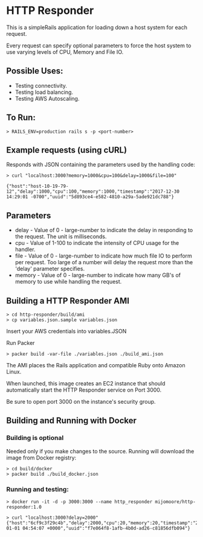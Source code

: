 # HTTP Responder

This is a simpleRails application for loading down a host system for each request.

Every request can specify optional parameters to force the host system to use varying levels of CPU, Memory and File IO.

## Possible Uses:
* Testing connectivity.
* Testing load balancing.
* Testing AWS Autoscaling.

## To Run:
```
> RAILS_ENV=production rails s -p <port-number>
```

## Example requests (using cURL)
Responds with JSON containing the parameters used by the handling code:
```
> curl "localhost:3000?memory=1000&cpu=100&delay=1000&file=100"

{"host":"host-10-19-79-12","delay":1000,"cpu":100,"memory":1000,"timestamp":"2017-12-30 14:29:01 -0700","uuid":"5d893ce4-e582-4810-a29a-5ade921dc788"}
```
## Parameters
* delay - Value of 0 - large-number to indicate the delay in responding to the request. The unit is milliseconds.
* cpu - Value of 1-100 to indicate the intensity of CPU usage for the handler.
* file - Value of 0 - large-number to indicate how much file IO to perform per request.  Too large of a number will delay the request more than the 'delay' parameter specifies.
* memory - Value of 0 - large-number to indicate how many GB's of memory to use while handling the request.

## Building a HTTP Responder AMI
```
> cd http-responder/build/ami
> cp variables.json.sample variables.json
```
Insert your AWS credentials into variables.JSON

Run Packer
```
> packer build -var-file ./variables.json ./build_ami.json
```
The AMI places the Rails application and compatible Ruby onto Amazon Linux.

When launched, this image creates an EC2 instance that should automatically start the HTTP Responder service on Port 3000.

Be sure to open port 3000 on the instance's security group.

## Building and Running with Docker
### Building is optional
Needed only if you make changes to the source.  Running will download the image from Docker registry:
```
> cd build/docker
> packer build ./build_docker.json
```
### Running and testing:
```
> docker run -it -d -p 3000:3000 --name http_responder mijomoore/http-responder:1.0

> curl "localhost:3000?delay=2000"
{"host":"6cf9c3f29c4b","delay":2000,"cpu":20,"memory":20,"timestamp":"2018-01-01 04:54:07 +0000","uuid":"f7e064f8-1afb-4b0d-ad26-c81856dfb094"}
```

